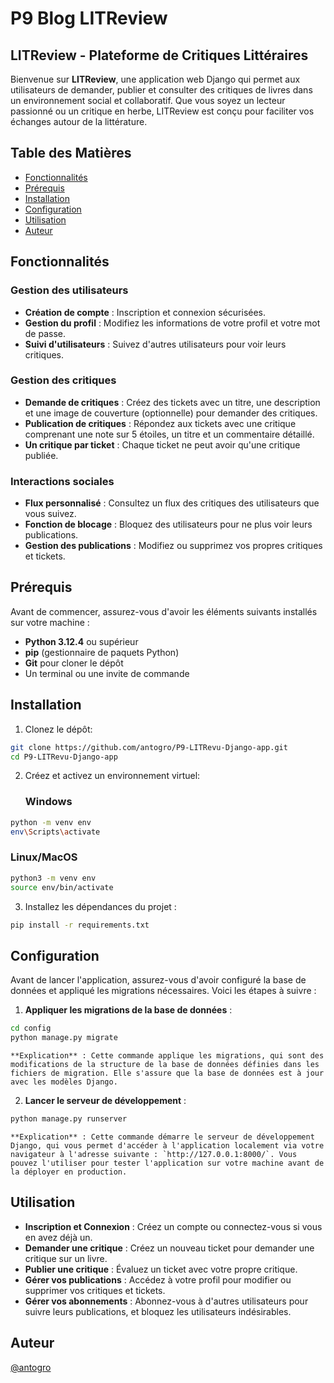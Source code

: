 # P9 Blog LITReview
## LITReview - Plateforme de Critiques Littéraires

Bienvenue sur **LITReview**, une application web Django qui permet aux utilisateurs de demander, publier et consulter des critiques de livres dans un environnement social et collaboratif. Que vous soyez un lecteur passionné ou un critique en herbe, LITReview est conçu pour faciliter vos échanges autour de la littérature.

## Table des Matières
- [Fonctionnalités](#fonctionnalités)
- [Prérequis](#prérequis)
- [Installation](#installation)
- [Configuration](#configuration)
- [Utilisation](#utilisation)
- [Auteur](#auteur)

## Fonctionnalités
### Gestion des utilisateurs

- **Création de compte** : Inscription et connexion sécurisées.
- **Gestion du profil** : Modifiez les informations de votre profil et votre mot de passe.
- **Suivi d'utilisateurs** : Suivez d'autres utilisateurs pour voir leurs critiques.

### Gestion des critiques

- **Demande de critiques** : Créez des tickets avec un titre, une description et une image de couverture (optionnelle) pour demander des critiques.
- **Publication de critiques** : Répondez aux tickets avec une critique comprenant une note sur 5 étoiles, un titre et un commentaire détaillé.
- **Un critique par ticket** : Chaque ticket ne peut avoir qu'une critique publiée.

### Interactions sociales

- **Flux personnalisé** : Consultez un flux des critiques des utilisateurs que vous suivez.
- **Fonction de blocage** : Bloquez des utilisateurs pour ne plus voir leurs publications.
- **Gestion des publications** : Modifiez ou supprimez vos propres critiques et tickets.

## Prérequis

Avant de commencer, assurez-vous d'avoir les éléments suivants installés sur votre machine :

- **Python 3.12.4** ou supérieur
- **pip** (gestionnaire de paquets Python)
- **Git** pour cloner le dépôt
- Un terminal ou une invite de commande

## Installation

1. Clonez le dépôt:
```bash
git clone https://github.com/antogro/P9-LITRevu-Django-app.git
cd P9-LITRevu-Django-app
```

2. Créez et activez un environnement virtuel:

    ### Windows
```bash
python -m venv env
env\Scripts\activate
```

### Linux/MacOS
```bash
python3 -m venv env
source env/bin/activate
```

3. Installez les dépendances du projet :
```bash
pip install -r requirements.txt
```

## Configuration

Avant de lancer l'application, assurez-vous d'avoir configuré la base de données et appliqué les migrations nécessaires. Voici les étapes à suivre :

1. **Appliquer les migrations de la base de données** :

```bash
cd config
python manage.py migrate
```

    **Explication** : Cette commande applique les migrations, qui sont des modifications de la structure de la base de données définies dans les fichiers de migration. Elle s'assure que la base de données est à jour avec les modèles Django.

2. **Lancer le serveur de développement** :

```bash
python manage.py runserver
```

    **Explication** : Cette commande démarre le serveur de développement Django, qui vous permet d'accéder à l'application localement via votre navigateur à l'adresse suivante : `http://127.0.0.1:8000/`. Vous pouvez l'utiliser pour tester l'application sur votre machine avant de la déployer en production.

## Utilisation

- **Inscription et Connexion** : Créez un compte ou connectez-vous si vous en avez déjà un.
- **Demander une critique** : Créez un nouveau ticket pour demander une critique sur un livre.
- **Publier une critique** : Évaluez un ticket avec votre propre critique.
- **Gérer vos publications** : Accédez à votre profil pour modifier ou supprimer vos critiques et tickets.
- **Gérer vos abonnements** : Abonnez-vous à d'autres utilisateurs pour suivre leurs publications, et bloquez les utilisateurs indésirables.

## Auteur

[@antogro](https://github.com/antogro)
